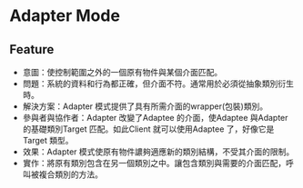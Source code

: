 # Adapter Mode

## Feature
 - 意圖：使控制範圍之外的一個原有物件與某個介面匹配。
 - 問題：系統的資料和行為都正確，但介面不符。通常用於必須從抽象類別衍生時。
 - 解決方案：Adapter 模式提供了具有所需介面的wrapper(包裝)類別。
 - 參與者與協作者：Adapter 改變了Adaptee 的介面，使Adaptee 與Adapter 的基礎類別Target 匹配。如此Client 就可以使用Adaptee 了，好像它是Target 類型。
 - 效果：Adapter 模式使原有物件譨夠適應新的類別結構，不受其介面的限制。
 - 實作：將原有類別包含在另一個類別之中。讓包含類別與需要的介面匹配，呼叫被複合類別的方法。
